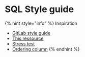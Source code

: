 # SQL Style guide

{% hint style="info" %}
Inspiration

* [GitLab style guide](https://about.gitlab.com/handbook/business-technology/data-team/platform/sql-style-guide/)
* [This ressource](https://github.com/brooklyn-data/co/blob/main/sql\_style\_guide.md?utm\_medium=email\&utm\_campaign=website\&utm\_source=sendgrid.com)&#x20;
* [Stress test](https://github.com/dbt-labs/dbt-project-evaluator)
* [Ordering column](https://blog.montrealanalytics.com/a-standard-for-ordering-columns-90928a5540f1)
{% endhint %}
